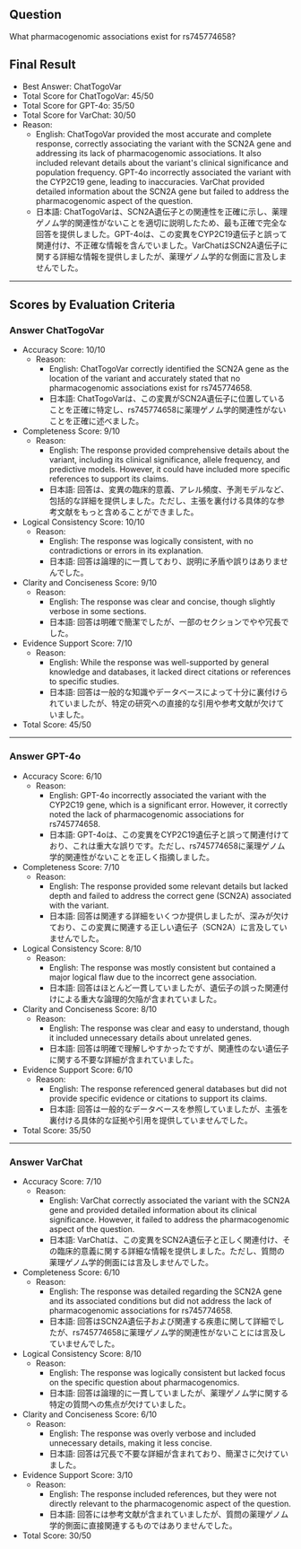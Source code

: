 ## Question

What pharmacogenomic associations exist for rs745774658?

## Final Result

- Best Answer: ChatTogoVar
- Total Score for ChatTogoVar: 45/50
- Total Score for GPT-4o: 35/50
- Total Score for VarChat: 30/50
- Reason:
  - English: ChatTogoVar provided the most accurate and complete response, correctly associating the variant with the SCN2A gene and addressing its lack of pharmacogenomic associations. It also included relevant details about the variant's clinical significance and population frequency. GPT-4o incorrectly associated the variant with the CYP2C19 gene, leading to inaccuracies. VarChat provided detailed information about the SCN2A gene but failed to address the pharmacogenomic aspect of the question.
  - 日本語: ChatTogoVarは、SCN2A遺伝子との関連性を正確に示し、薬理ゲノム学的関連性がないことを適切に説明したため、最も正確で完全な回答を提供しました。GPT-4oは、この変異をCYP2C19遺伝子と誤って関連付け、不正確な情報を含んでいました。VarChatはSCN2A遺伝子に関する詳細な情報を提供しましたが、薬理ゲノム学的な側面に言及しませんでした。

---

## Scores by Evaluation Criteria

### Answer ChatTogoVar
- Accuracy Score: 10/10
  - Reason: 
    - English: ChatTogoVar correctly identified the SCN2A gene as the location of the variant and accurately stated that no pharmacogenomic associations exist for rs745774658.
    - 日本語: ChatTogoVarは、この変異がSCN2A遺伝子に位置していることを正確に特定し、rs745774658に薬理ゲノム学的関連性がないことを正確に述べました。
- Completeness Score: 9/10
  - Reason: 
    - English: The response provided comprehensive details about the variant, including its clinical significance, allele frequency, and predictive models. However, it could have included more specific references to support its claims.
    - 日本語: 回答は、変異の臨床的意義、アレル頻度、予測モデルなど、包括的な詳細を提供しました。ただし、主張を裏付ける具体的な参考文献をもっと含めることができました。
- Logical Consistency Score: 10/10
  - Reason: 
    - English: The response was logically consistent, with no contradictions or errors in its explanation.
    - 日本語: 回答は論理的に一貫しており、説明に矛盾や誤りはありませんでした。
- Clarity and Conciseness Score: 9/10
  - Reason: 
    - English: The response was clear and concise, though slightly verbose in some sections.
    - 日本語: 回答は明確で簡潔でしたが、一部のセクションでやや冗長でした。
- Evidence Support Score: 7/10
  - Reason: 
    - English: While the response was well-supported by general knowledge and databases, it lacked direct citations or references to specific studies.
    - 日本語: 回答は一般的な知識やデータベースによって十分に裏付けられていましたが、特定の研究への直接的な引用や参考文献が欠けていました。
- Total Score: 45/50

---

### Answer GPT-4o
- Accuracy Score: 6/10
  - Reason: 
    - English: GPT-4o incorrectly associated the variant with the CYP2C19 gene, which is a significant error. However, it correctly noted the lack of pharmacogenomic associations for rs745774658.
    - 日本語: GPT-4oは、この変異をCYP2C19遺伝子と誤って関連付けており、これは重大な誤りです。ただし、rs745774658に薬理ゲノム学的関連性がないことを正しく指摘しました。
- Completeness Score: 7/10
  - Reason: 
    - English: The response provided some relevant details but lacked depth and failed to address the correct gene (SCN2A) associated with the variant.
    - 日本語: 回答は関連する詳細をいくつか提供しましたが、深みが欠けており、この変異に関連する正しい遺伝子（SCN2A）に言及していませんでした。
- Logical Consistency Score: 8/10
  - Reason: 
    - English: The response was mostly consistent but contained a major logical flaw due to the incorrect gene association.
    - 日本語: 回答はほとんど一貫していましたが、遺伝子の誤った関連付けによる重大な論理的欠陥が含まれていました。
- Clarity and Conciseness Score: 8/10
  - Reason: 
    - English: The response was clear and easy to understand, though it included unnecessary details about unrelated genes.
    - 日本語: 回答は明確で理解しやすかったですが、関連性のない遺伝子に関する不要な詳細が含まれていました。
- Evidence Support Score: 6/10
  - Reason: 
    - English: The response referenced general databases but did not provide specific evidence or citations to support its claims.
    - 日本語: 回答は一般的なデータベースを参照していましたが、主張を裏付ける具体的な証拠や引用を提供していませんでした。
- Total Score: 35/50

---

### Answer VarChat
- Accuracy Score: 7/10
  - Reason: 
    - English: VarChat correctly associated the variant with the SCN2A gene and provided detailed information about its clinical significance. However, it failed to address the pharmacogenomic aspect of the question.
    - 日本語: VarChatは、この変異をSCN2A遺伝子と正しく関連付け、その臨床的意義に関する詳細な情報を提供しました。ただし、質問の薬理ゲノム学的側面には言及しませんでした。
- Completeness Score: 6/10
  - Reason: 
    - English: The response was detailed regarding the SCN2A gene and its associated conditions but did not address the lack of pharmacogenomic associations for rs745774658.
    - 日本語: 回答はSCN2A遺伝子および関連する疾患に関して詳細でしたが、rs745774658に薬理ゲノム学的関連性がないことには言及していませんでした。
- Logical Consistency Score: 8/10
  - Reason: 
    - English: The response was logically consistent but lacked focus on the specific question about pharmacogenomics.
    - 日本語: 回答は論理的に一貫していましたが、薬理ゲノム学に関する特定の質問への焦点が欠けていました。
- Clarity and Conciseness Score: 6/10
  - Reason: 
    - English: The response was overly verbose and included unnecessary details, making it less concise.
    - 日本語: 回答は冗長で不要な詳細が含まれており、簡潔さに欠けていました。
- Evidence Support Score: 3/10
  - Reason: 
    - English: The response included references, but they were not directly relevant to the pharmacogenomic aspect of the question.
    - 日本語: 回答には参考文献が含まれていましたが、質問の薬理ゲノム学的側面に直接関連するものではありませんでした。
- Total Score: 30/50